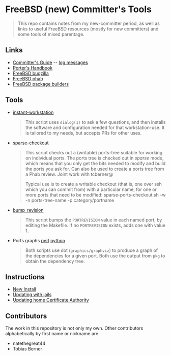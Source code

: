 # FreeBSD (new) Committer's Tools

> This repo contains notes from my new-committer period, as well as links 
> to useful FreeBSD resources (mostly for new committers) and some tools 
> of mixed parentage.

## Links

* [Committer's Guide](https://www.freebsd.org/doc/en_US.ISO8859-1/articles/committers-guide/) -- [log messages](https://www.freebsd.org/doc/en_US.ISO8859-1/articles/committers-guide/commit-log-message.html)
* [Porter's Handbook](https://www.freebsd.org/doc/en_US.ISO8859-1/books/porters-handbook/book.html)
* [FreeBSD bugzilla](https://bugs.freebsd.org/)
* [FreeBSD phab](https://reviews.freebsd.org/)
* [FreeBSD package builders](https://pkg-status.freebsd.org/)

## Tools

* [instant-workstation](bin/instant-workstation)
  > This script uses `dialog(1)` to ask a few questions, and then
  > installs the software and configuration needed for that workstation-use.
  > It is tailored to my needs, but accepts PRs for other uses.
* [sparse-checkout](bin/sparse-ports-checkout.sh)
  > This script checks out a (writable) ports-tree suitable for working
  > on individual ports. The ports tree is checked out in *sparse*
  > mode, which means that you only get the bits needed to modify
  > and build the ports you ask for. Can also be used to create
  > a ports tree from a Phab review. Joint work with tcberner@
  >
  > Typical use is to create a writable checkout (that is, one over
  > ssh which you can commit from) with a particular name, for one
  > or more ports that need to be modified:
  >     sparse-ports-checkout.sh -w -n ports-tree-name -p category/portname
* [bump_revision](bin/bump_revision.rb)
  > This script bumps the `PORTREVISION` value in each named
  > port, by editing the Makefile. If no `PORTREVISION` exists,
  > adds one with value 1.
* Ports graphs [perl](bin/pkg-dependency-graph.pl) [python](bin/pkg-dependency-graph.py)
  > Both scripts use dot (`graphics/graphviz`) to produce a graph of the 
  > dependencies for a given port. Both use the output from `pkg` to
  > obtain the dependency tree.


## Instructions

* [New Install](UPDATING.md#new-install)
* [Updating with jails](UPDATING.md#updating-jails)
* [Updating home Certificate Authority](UPDATING.md#ssl-certs)

## Contributors

The work in this repository is not only my own. Other contributors
alphabetically by first name or nickname are:

- natethegreat44
- Tobias Berner
